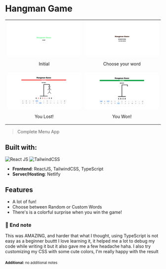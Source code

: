 # Hangman Game

<table>
    <tr>
        <td width="50%">
            <img src="/hg-1.png"></img>
            <br />
            <p align="center">Initial</p>
        </td>
        <td width="50%">
            <img src="/hg-2.png"></img>
            <br />
            <p align="center">Choose your word</p>
        </td>
    </tr>
    <tr>
        <td width="50%">
            <img src="/hg-3.png"></img>
            <br />
            <p align="center">You Lost!</p>
        </td>
        <td width="50%">
            <img src="/hg-4.png"></img>
            <br />
            <p align="center">You Won!</p>
        </td>
    </tr>
</table>

> Complete Menu App
## Built with:

![React JS](https://img.shields.io/badge/React-20232A?style=for-the-badge&logo=react&logoColor=61DAFB") ![TailwindCSS](https://img.shields.io/badge/tailwindcss-%2338B2AC.svg?style=for-the-badge&logo=tailwind-css&logoColor=white)

- **Frontend**: ReactJS, TailwindCSS, TypeScript
- **Server/Hosting**: Netlify

## Features

- A lot of fun!
- Choose between Random or Custom Words
- There's is a colorful surprise when you win the game!

### 📑 End note 

This was AMAZING, and harder that what I thought, using TypeScript is not easy as a beginner buuttt I love learning it, it helped me a lot to debug my code while writing it but it also gave me a few headache haha. I also try customizing my CSS with some cute colors, I'm really happy with the result

<sub>**Additional**: no additional notes </sub>
